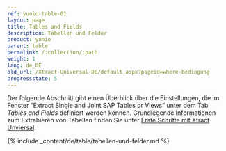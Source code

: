 ```yaml
---
ref: yunio-table-01
layout: page
title: Tables and Fields
description: Tabellen und Felder
product: yunio
parent: table
permalink: /:collection/:path
weight: 1
lang: de_DE
old_url: /Xtract-Universal-DE/default.aspx?pageid=where-bedingung
progressstate: 5
---
```

Der folgende Abschnitt gibt einen Überblick über die Einstellungen, die im Fenster “Extract Single and Joint SAP Tables or Views” unter dem Tab *Tables and Fields* definiert werden können.
Grundlegende Informationen zum Extrahieren von Tabellen finden Sie unter [Erste Schritte mit Xtract Unviersal](../erste-schritte). <br>  

{% include _content/de/table/tabellen-und-felder.md  %}
 
  
